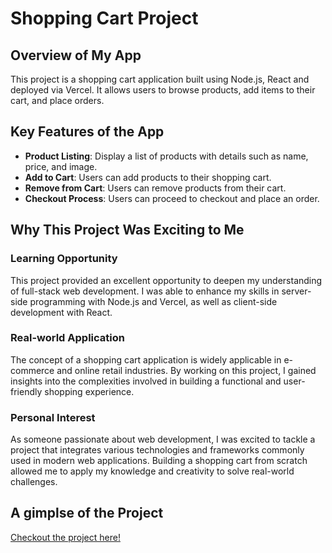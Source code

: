 # Shopping Cart Project

## Overview of My App

This project is a shopping cart application built using Node.js, React and deployed via Vercel. It allows users to browse products, add items to their cart, and place orders.

## Key Features of the App

- **Product Listing**: Display a list of products with details such as name, price, and image.
- **Add to Cart**: Users can add products to their shopping cart.
- **Remove from Cart**: Users can remove products from their cart.
- **Checkout Process**: Users can proceed to checkout and place an order.

## Why This Project Was Exciting to Me

### Learning Opportunity
This project provided an excellent opportunity to deepen my understanding of full-stack web development. I was able to enhance my skills in server-side programming with Node.js and Vercel, as well as client-side development with React.

### Real-world Application
The concept of a shopping cart application is widely applicable in e-commerce and online retail industries. By working on this project, I gained insights into the complexities involved in building a functional and user-friendly shopping experience.

### Personal Interest
As someone passionate about web development, I was excited to tackle a project that integrates various technologies and frameworks commonly used in modern web applications. Building a shopping cart from scratch allowed me to apply my knowledge and creativity to solve real-world challenges.

## A gimplse of the Project
[Checkout the project here!](https://link-url-here.org)

